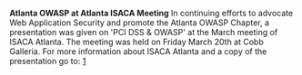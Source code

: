 **Atlanta OWASP at Atlanta ISACA Meeting** In continuing efforts to
advocate Web Application Security and promote the Atlanta OWASP Chapter,
a presentation was given on 'PCI DSS & OWASP' at the March meeting of
ISACA Atlanta. The meeting was held on Friday March 20th at Cobb
Galleria. For more information about ISACA Atlanta and a copy of the
presentation go to:
[1](http://www.isaca-atlanta.org/meeting_03-20-09.htm)